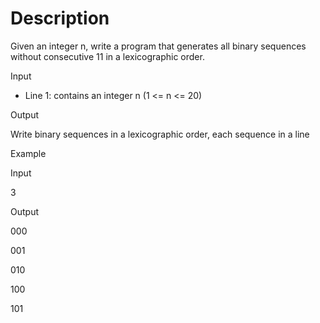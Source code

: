 # Description

Given an integer n, write a program that generates all binary sequences without consecutive 11 in a lexicographic order.

Input

- Line 1: contains an integer n (1 <= n <= 20)

Output

Write binary sequences in a lexicographic order, each sequence in a line

Example

Input

3

Output

000

001

010

100

101